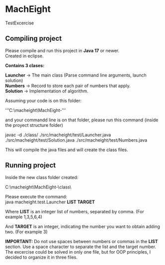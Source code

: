 # MachEight
TestExcercise

## Compiling project

Please compile and run this project in **Java 17** or newer.  
Created in eclipse. 


**Contains 3 clases:**  

**Launcher** -> The main class (Parse command line arguments, launch solution)  
**Numbers**  -> Record to store each pair of numbers that apply.  
**Solution** -> Implementation of algorithm.  



Assuming your code is on this folder:  

'''C:\macheight\MachEight-\'''  

and your commandd line is on that folder, please run this command (inside the proyect structure folder)  

javac -d ./class/ ./src/macheight/test/Launcher.java ./src/macheight/test/Solution.java ./src/macheight/test/Numbers.java  

This will compile the java files and will create the class files.  

## Running project

Inside the new class folder created:  

C:\macheight\MachEight-\class\  

Please execute the command:   
java macheight.test.Launcher **LIST TARGET**  

Where **LIST** is an integer list of numbers, separated by comma. (For example 1,3,5,6,4)  

And **TARGET** is an integer, indicating the number you want to obtain adding two.  (For example 3)

**IMPORTANT:** Do not use spaces between numbers or commas in the **LIST** section. Use a space character to separate the list and the target number.
The excercise could be solved in only one file, but for OOP principles, I decided to organize it in three files.
